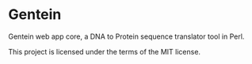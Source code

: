# Gentein
Gentein web app core, a DNA to Protein sequence translator tool in Perl.









This project is licensed under the terms of the MIT license.
